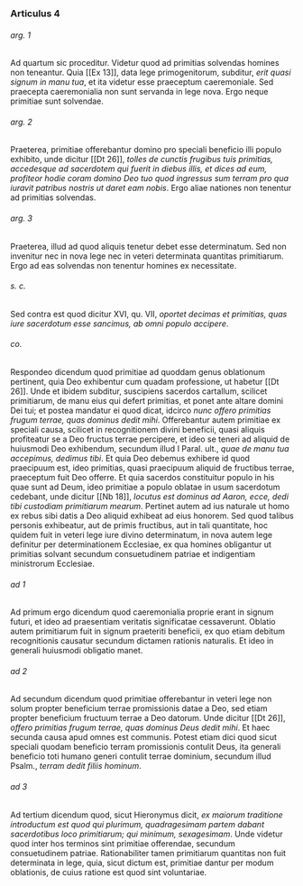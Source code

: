 ### Articulus 4

###### arg. 1
Ad quartum sic proceditur. Videtur quod ad primitias solvendas homines non teneantur. Quia [[Ex 13]], data lege primogenitorum, subditur, *erit quasi signum in manu tua*, et ita videtur esse praeceptum caeremoniale. Sed praecepta caeremonialia non sunt servanda in lege nova. Ergo neque primitiae sunt solvendae.

###### arg. 2
Praeterea, primitiae offerebantur domino pro speciali beneficio illi populo exhibito, unde dicitur [[Dt 26]], *tolles de cunctis frugibus tuis primitias, accedesque ad sacerdotem qui fuerit in diebus illis, et dices ad eum, profiteor hodie coram domino Deo tuo quod ingressus sum terram pro qua iuravit patribus nostris ut daret eam nobis*. Ergo aliae nationes non tenentur ad primitias solvendas.

###### arg. 3
Praeterea, illud ad quod aliquis tenetur debet esse determinatum. Sed non invenitur nec in nova lege nec in veteri determinata quantitas primitiarum. Ergo ad eas solvendas non tenentur homines ex necessitate.

###### s. c.
Sed contra est quod dicitur XVI, qu. VII, *oportet decimas et primitias, quas iure sacerdotum esse sancimus, ab omni populo accipere*.

###### co.
Respondeo dicendum quod primitiae ad quoddam genus oblationum pertinent, quia Deo exhibentur cum quadam professione, ut habetur [[Dt 26]]. Unde et ibidem subditur, suscipiens sacerdos cartallum, scilicet primitiarum, de manu eius qui defert primitias, et ponet ante altare domini Dei tui; et postea mandatur ei quod dicat, idcirco *nunc offero primitias frugum terrae, quas dominus dedit mihi*. Offerebantur autem primitiae ex speciali causa, scilicet in recognitionem divini beneficii, quasi aliquis profiteatur se a Deo fructus terrae percipere, et ideo se teneri ad aliquid de huiusmodi Deo exhibendum, secundum illud I Paral. ult., *quae de manu tua accepimus, dedimus tibi*. Et quia Deo debemus exhibere id quod praecipuum est, ideo primitias, quasi praecipuum aliquid de fructibus terrae, praeceptum fuit Deo offerre. Et quia sacerdos constituitur populo in his quae sunt ad Deum, ideo primitiae a populo oblatae in usum sacerdotum cedebant, unde dicitur [[Nb 18]], *locutus est dominus ad Aaron, ecce, dedi tibi custodiam primitiarum mearum*. Pertinet autem ad ius naturale ut homo ex rebus sibi datis a Deo aliquid exhibeat ad eius honorem. Sed quod talibus personis exhibeatur, aut de primis fructibus, aut in tali quantitate, hoc quidem fuit in veteri lege iure divino determinatum, in nova autem lege definitur per determinationem Ecclesiae, ex qua homines obligantur ut primitias solvant secundum consuetudinem patriae et indigentiam ministrorum Ecclesiae.

###### ad 1
Ad primum ergo dicendum quod caeremonialia proprie erant in signum futuri, et ideo ad praesentiam veritatis significatae cessaverunt. Oblatio autem primitiarum fuit in signum praeteriti beneficii, ex quo etiam debitum recognitionis causatur secundum dictamen rationis naturalis. Et ideo in generali huiusmodi obligatio manet.

###### ad 2
Ad secundum dicendum quod primitiae offerebantur in veteri lege non solum propter beneficium terrae promissionis datae a Deo, sed etiam propter beneficium fructuum terrae a Deo datorum. Unde dicitur [[Dt 26]], *offero primitias frugum terrae, quas dominus Deus dedit mihi*. Et haec secunda causa apud omnes est communis. Potest etiam dici quod sicut speciali quodam beneficio terram promissionis contulit Deus, ita generali beneficio toti humano generi contulit terrae dominium, secundum illud Psalm., *terram dedit filiis hominum*.

###### ad 3
Ad tertium dicendum quod, sicut Hieronymus dicit, *ex maiorum traditione introductum est quod qui plurimum, quadragesimam partem dabant sacerdotibus loco primitiarum; qui minimum, sexagesimam*. Unde videtur quod inter hos terminos sint primitiae offerendae, secundum consuetudinem patriae. Rationabiliter tamen primitiarum quantitas non fuit determinata in lege, quia, sicut dictum est, primitiae dantur per modum oblationis, de cuius ratione est quod sint voluntariae.

